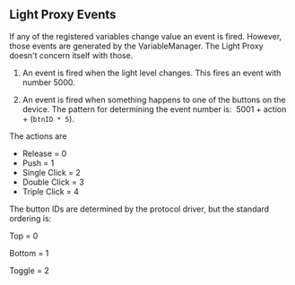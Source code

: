 ## Light Proxy Events

If any of the registered variables change value an event is fired. However, those events are generated by the VariableManager. The Light Proxy doesn't concern itself with those.

1. An event is fired when the light level changes. This fires an event with number 5000.

2. An event is fired when something happens to one of the buttons on the device. The pattern for determining the event number is:  5001 + action + (`btnID * 5`).

The actions are

- Release = 0
- Push = 1
- Single Click = 2
- Double Click = 3
- Triple Click = 4


The button IDs are determined by the protocol driver, but the standard ordering is:

Top = 0

Bottom = 1

Toggle = 2